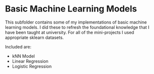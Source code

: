 # Basic Machine Learning Models

This subfolder contains some of my implementations of basic machine learning models.
I did these to refresh the foundational knowledge that I have been taught at university. For all of the mini-projects I used appropriate sklearn datasets.

Included are:
- kNN Model
- Linear Regression
- Logistic Regression
